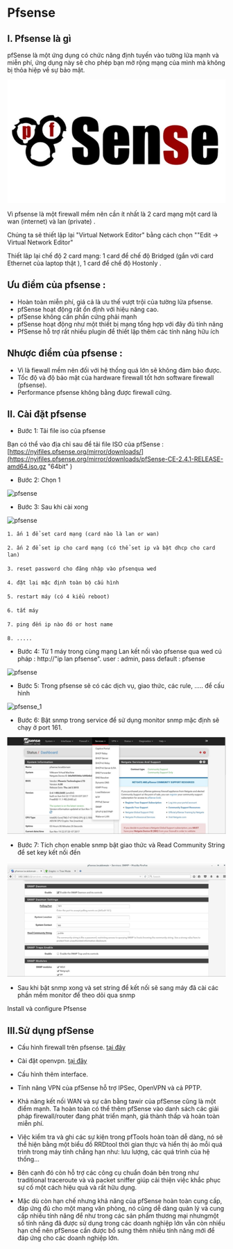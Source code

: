 # Pfsense

## I. Pfsense là gì

pfSense là một ứng dụng có chức năng định tuyến vào tường lửa mạnh và miễn phí, ứng dụng này sẽ cho phép bạn mở rộng mạng của mình mà không bị thỏa hiệp về sự bảo mật.

![pfsense](pfsense/IMAGE_PFSENSE/pfSense-Logo.jpg)

Vì pfsense là một firewall mềm nên cần ít nhất là 2 card mạng một card là wan (internet) và lan (private) .

Chúng ta sẽ thiết lập lại "Virtual Network  Editor"  bằng cách chọn  ""Edit ->  Virtual  Network  Editor"

Thiết lâp lại chế độ 2 card mạng:  1 card  để chế độ Bridged (gắn với card  Ethernet  của laptop  thật ), 1  card để chế độ Hostonly .

## Ưu điểm của pfsense : 
* Hoàn toàn miễn phí, giá cả là ưu thế vượt trội của tường lửa pfsense.
* pfSense hoạt động rất ổn định với hiệu năng cao.
* pfSense không cần phần cứng phải mạnh
* pfSense hoạt động như một thiết bị mạng tổng hợp với đây đủ tính năng
* PfSense hỗ trợ rất nhiều plugin để thiết lập thêm các tính năng hữu ích

## Nhược điểm của pfsense :
* Vì là fiewall mềm nên đối với hệ thống quá lớn sẽ không đảm bảo được.
* Tốc độ và độ bảo mật của hardware firewall tốt hơn software firewall (pfsense).
* Performance pfsense không bằng được firewall cứng.

## II. Cài đặt pfsense

* Bước 1: Tải file iso của pfsense 

Bạn có thể vào địa chỉ sau để tải file ISO của pfSense : [https://nyifiles.pfsense.org/mirror/downloads/](https://nyifiles.pfsense.org/mirror/downloads/pfSense-CE-2.4.1-RELEASE-amd64.iso.gz "64bit" )

* Bước 2: Chọn 1

![pfsense](/uploads/3062d235d63b7d50188bb087cf143ad3/1.JPG)

* Bước 3: Sau khi cài xong 

![pfsense](/uploads/7b264d8129b67f26854fac37e2f34479/2.JPG)

    1. ấn 1 để set card mạng (card nào là lan or wan)

    2. ấn 2 để set ip cho card mạng (có thể set ip và bật dhcp cho card lan)

    3. reset password cho đăng nhập vào pfsenqua wed 

    4. đặt lại mặc định toàn bộ cấu hình

    5. restart máy (có 4 kiểu reboot)

    6. tắt máy 

    7. ping đến ip nào đó or host name 

    8. .....

* Bước 4: Từ 1 máy trong cùng mạng Lan kết nối vào pfsense qua wed
    cú pháp : http://"ip lan pfsense".
    user : admin,
    pass default : pfsense

![pfsense](/uploads/353b8880a1b5028f4446fa8dd66163ab/pfsense.JPG)

* Bước 5: Trong pfsense sẽ có các dịch vụ, giao thức, các rule, ..... để cấu hình 

![pfsense_1](/uploads/7a9e8f947084cac2a0228e45d310f997/pfsense_1.JPG)

* Bước 6: Bật snmp trong service để sử dụng monitor snmp mặc định sẽ chạy ở port 161.

![pfsense_1](pfsense/IMAGE_PFSENSE/Capture.JPG)

* Bước 7: Tích chọn enable snmp bật giao thức và Read Community String để set key kết nối đến

![pfsense_1](pfsense/IMAGE_PFSENSE/pfsensesnmp.JPG)


* Sau khi bật snmp xong và set string để kết nối sẽ sang máy đã cài các phần mềm monitor để theo dõi qua snmp

Install và configure Pfsense
## III.Sử dụng pfSense
* Cấu hình firewall trên pfsense. [tại đây](pfsense/config/firewall.md)

* Cài đặt openvpn. [tại đây]( pfsense/config/openvpn.md )

* Cấu hình thêm interface.

* Tính năng VPN của pfSense hỗ trợ IPSec, OpenVPN và cả PPTP.
* Khả năng kết nối WAN và sự cân bằng tawir của pfSense cũng là một điểm mạnh. Ta hoàn toàn có thể thêm pfSense vào danh sách các giải pháp firewall/router đang phát triển mạnh, giá thành thấp và hoàn toàn miễn phí.
* Việc kiểm tra và ghi các sự kiện trong pfTools hoàn toàn dễ dàng, nó sẽ thể hiện bằng một biểu đồ RRDtool thời gian thực và hiển thị ảo mỗi quá trình trong máy tính chẳng hạn như: lưu lượng, các quá trình của hệ thống...
* Bên cạnh đó còn hỗ trợ các công cụ chuẩn đoán bên trong như traditional traceroute và và packet sniffer giúp cải thiện việc khắc phục sự cố một cách hiệu quả và rất hữu dụng.
* Mặc dù còn hạn chế nhưng khả năng của pfSense hoàn toàn cung cấp, đáp ứng đủ cho một mạng văn phòng, nó cũng dễ dàng quản lý  và cung cấp nhiều tính năng để như trong các sản phẩm thương mại nhưngmột số tính năng đã được sử dụng trong các doanh nghiệp lớn vẫn còn nhiều hạn chế nên pfSense cần được bổ sưng thêm nhiều tính năng mới để đáp ứng cho các doanh nghiệp lớn. 
